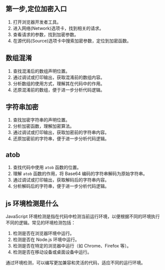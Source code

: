 ## 第一步,定位加密入口
1. 打开浏览器开发者工具。
2. 进入网络(Network)选项卡，找到相关的请求。
3. 查看请求的参数，找到加密参数。
4. 在源代码(Source)选项卡中搜索加密参数，定位到加密函数。

## 数组混淆
1. 查找混淆后的数组声明位置。
2. 通过调试或打印输出，获取混淆前的数组内容。
3. 分析数组的使用方式，理解其在代码中的作用。
4. 还原混淆前的数组，便于进一步分析代码逻辑。

## 字符串加密
1. 查找加密字符串的声明位置。
2. 分析加密函数，理解加密算法。
3. 通过调试或打印输出，获取加密前的字符串内容。
4. 还原加密前的字符串，便于进一步分析代码逻辑。

## atob
1. 查找代码中使用 `atob` 函数的位置。
2. 理解 `atob` 函数的作用，将 Base64 编码的字符串解码为原始字符串。
3. 通过调试或打印输出，获取解码后的字符串内容。
4. 分析解码后的字符串，便于进一步分析代码逻辑。

## js 环境检测是什么
JavaScript 环境检测是指在代码中检测当前运行环境，以便根据不同的环境执行不同的逻辑。常见的环境检测包括：
1. 检测是否在浏览器环境中运行。
2. 检测是否在 Node.js 环境中运行。
3. 检测是否在特定的浏览器中运行（如 Chrome、Firefox 等）。
4. 检测是否在移动设备或桌面设备中运行。

通过环境检测，可以编写更加兼容和灵活的代码，适应不同的运行环境。
